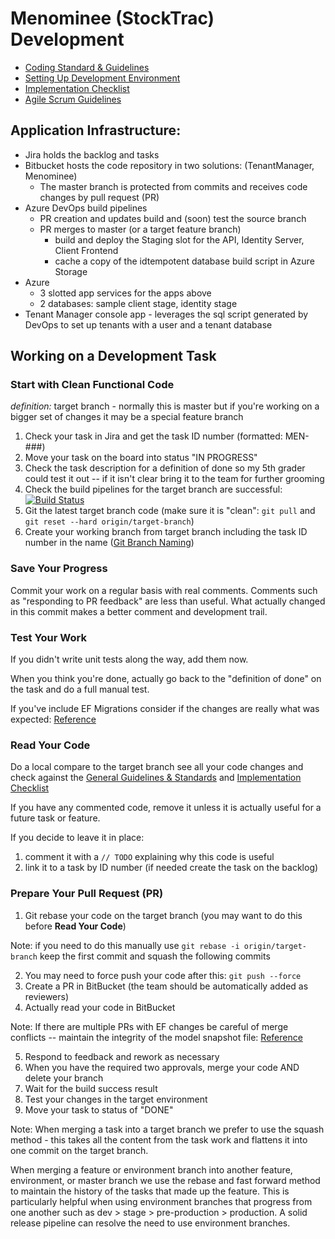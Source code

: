 ﻿# Menominee (StockTrac) Development
- [Coding Standard & Guidelines](CodeStandards.md)
- [Setting Up Development Environment](DevelopmentSetup.md)
- [Implementation Checklist](ImplementationChecklist.md)
- [Agile Scrum Guidelines](AgileScrum.md)
## Application Infrastructure:
- Jira holds the backlog and tasks
- Bitbucket hosts the code repository in two solutions: (TenantManager, Menominee)
  - The master branch is protected from commits and receives code changes by pull request (PR)
- Azure DevOps build pipelines
  - PR creation and updates build and (soon) test the source branch 
  - PR merges to master (or a target feature branch)
    - build and deploy the Staging slot for the API, Identity Server, Client Frontend
    - cache a copy of the idtempotent database build script in Azure Storage
- Azure
  - 3 slotted app services for the apps above
  - 2 databases: sample client stage, identity stage
- Tenant Manager console app - leverages the sql script generated by DevOps to set up tenants with a user and a tenant database
## Working on a Development Task
### Start with Clean Functional Code
_definition:_ target branch - normally this is master but if you're working on a bigger set of changes it may be a special feature branch
1. Check your task in Jira and get the task ID number (formatted: MEN-###)
1. Move your task on the board into status "IN PROGRESS"
1. Check the task description for a definition of done so my 5th grader could test it out -- if it isn't clear bring it to the team for further grooming 
1. Check the build pipelines for the target branch are successful: [![Build Status](https://dev.azure.com/Janco-Intl/Menominee/_apis/build/status/Staging%20Pipeline?branchName=master)](https://dev.azure.com/Janco-Intl/Menominee/_build/latest?definitionId=1&branchName=master)
1. Git the latest target branch code (make sure it is "clean": `git pull` and `git reset --hard origin/target-branch`)
1. Create your working branch from target branch including the task ID number in the name ([Git Branch Naming](https://vimeo.com/813162599/cd70829ad5))
### Save Your Progress
Commit your work on a regular basis with real comments. Comments such as "responding to PR feedback" are less than useful. What actually changed in this commit makes a better comment and development trail.
### Test Your Work
If you didn't write unit tests along the way, add them now.

When you think you're done, actually go back to the "definition of done" on the task and do a full manual test.

If you've include EF Migrations consider if the changes are really what was expected: [Reference](https://learn.microsoft.com/en-us/ef/core/managing-schemas/migrations/managing?tabs=dotnet-core-cli)
### Read Your Code
Do a local compare to the target branch see all your code changes and check against the [General Guidelines & Standards](CodeStandards.md) and [Implementation Checklist](ImplementationChecklist.md) 

If you have any commented code, remove it unless it is actually useful for a future task or feature. 

If you decide to leave it in place:

1. comment it with a `// TODO` explaining why this code is useful
2. link it to a task by ID number (if needed create the task on the backlog)

### Prepare Your Pull Request (PR)

1. Git rebase your code on the target branch (you may want to do this before **Read Your Code**)
   
Note: if you need to do this manually use `git rebase -i origin/target-branch` keep the first commit and squash the following commits

2. You may need to force push your code after this: `git push --force`
1. Create a PR in BitBucket (the team should be automatically added as reviewers)
1. Actually read your code in BitBucket

Note: If there are multiple PRs with EF changes be careful of merge conflicts -- maintain the integrity of the model snapshot file: [Reference](https://learn.microsoft.com/en-us/ef/core/managing-schemas/migrations/teams)

5. Respond to feedback and rework as necessary
1. When you have the required two approvals, merge your code AND delete your branch 
1. Wait for the build success result
1. Test your changes in the target environment 
1. Move your task to status of "DONE"

Note: When merging a task into a target branch we prefer to use the squash method - this takes all the content from the task work and flattens it into one commit on the target branch.

When merging a feature or environment branch into another feature, environment, or master branch we use the rebase and fast forward method to maintain the history of the tasks that made up the feature. This is particularly helpful when using environment branches that progress from one another such as dev > stage > pre-production > production. A solid release pipeline can resolve the need to use environment branches.